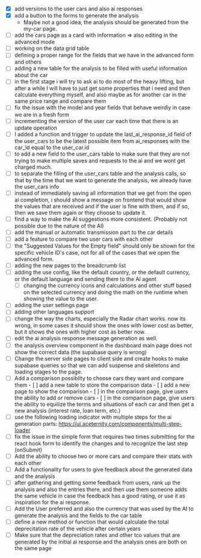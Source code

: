 - [x] add versions to the user cars and also ai responses
- [x] add a button to the forms to generate the analysis
  - Maybe not a good idea, the analysis should be generated from the my-car
    page.
- [ ] add the cars page as a card with information => also editing in the
      advanced mode
- [ ] working on the data grid table
- [ ] defining a proper range for the fields that we have in the advanced form
      and others
- [ ] adding a new table for the analysis to be filled with useful information
      about the car
- [ ] in the first stage i will try to ask ai to do most of the heavy lifting,
      but after a while I will have to just get some properties that i need and
      then calculate everything myself, and also maybe as for another car in the
      same price range and compare them
- [ ] fix the issue with the model and year fields that behave weirdly in case
      we are in a fresh form
- [ ] incrementing the version of the user car each time that there is an update
      operation
- [ ] I added a function and trigger to update the last_ai_response_id field of
      the user_cars to be the latest possible item from ai_responses with the
      car_id equal to the user_car.id
- [ ] to add a new field to the user_cars table to make sure that they are not
      trying to make multiple saves and requests to the ai and we wont get
      charged much.
- [ ] to separate the filling of the user_cars table and the analysis calls, so
      that by the time that we want to generate the analysis, we already have
      the user_cars info
- [ ] instead of immediately saving all information that we get from the open ai
      completion, i should show a message on frontend that would show the values
      that are received and if the user is fine with them, and if so, then we
      save them again or they choose to update it.
- [ ] find a way to make the AI suggestions more consistent. (Probably not
      possible due to the nature of the AI)
- [ ] add the manual or automatic transmission part to the car details
- [ ] add a feature to compare two user cars with each other
- [ ] the "Suggested Values for the Empty field" should only be shown for the
      specific vehicle ID's case, not for all of the cases that we open the
      advanced form.
- [ ] adding the new pages to the breadcrumb list
- [ ] adding the use config, like the default country, or the default currency,
      or the default language and sending them to the AI agent
  - [ ] changing the currency icons and calculations and other stuff based on
        the selected currency and doing the math on the runtime when showing the
        value to the user.
- [ ] adding the user settings page
- [ ] adding other languages support
- [ ] change the way the charts, especially the Radar chart works. now its
      wrong, in some cases it should show the ones with lower cost as better,
      but it shows the ones with higher cost as better now.
- [ ] edit the ai analysis response message generation as well.
- [ ] the analysis overview component in the dashboard main page does not show
      the correct data (the supabase query is wrong)
- [ ] Change the server side pages to client side and create hooks to make
      supabase queries so that we can add suspense and skeletons and loading
      stages to the page.
- [ ] Add a comparison possiblity to choose cars they want and compare them
      - [ ] add a new table to store the comparison data
      - [ ] add a new page to show the comparison
      - [ ] in the comparison page, give users the ability to add or remove cars
      - [ ] in the comparison page, give users the ability to equilize the terms and situations of each car and then get a new analysis (interest rate, loan term, etc.)
- [ ] use the following loading indicator with multiple steps for the ai generation parts:
  https://ui.aceternity.com/components/multi-step-loader
- [ ] fix the issue in the simple form that requires two times submitting for the react hook form to identify the changes and to recognize the last step (onSubmit)
- [ ] Add the ability to choose two or more cars and compare their stats with each other
- [ ] Add a functionality for users to give feedback about the generated data and the analysis
- [ ] after gathering and getting some feedback from users, rank up the analysis and also the entries there, and then use them someone adds the same vehicle in case the feedback has a good rating, or use it as inspiration for the ai response.
- [ ] Add the User preferred and also the currency that was used by the AI to generate the analysis and the fields to the car table
- [ ] define a new method or function that would calculate the total deprecitation rate of the vehicle after certain years
- [ ] Make sure that the depreciation rates and other tco values that are generated by the initial ai response and the analysis ones are both on the same page